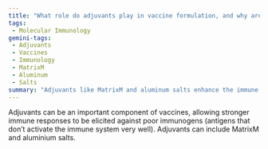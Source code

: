 ```yaml
---
title: "What role do adjuvants play in vaccine formulation, and why are they necessary for certain types of vaccines?"
tags:
 - Molecular Immunology
gemini-tags:
 - Adjuvants
 - Vaccines
 - Immunology
 - MatrixM
 - Aluminum
 - Salts
summary: "Adjuvants like MatrixM and aluminum salts enhance the immune response to weakly immunogenic antigens in vaccines."
---
```

Adjuvants can be an important component of vaccines, allowing stronger immune responses to be elicited against poor immunogens (antigens that don’t activate the immune system very well). Adjuvants can include MatrixM and aluminium salts.